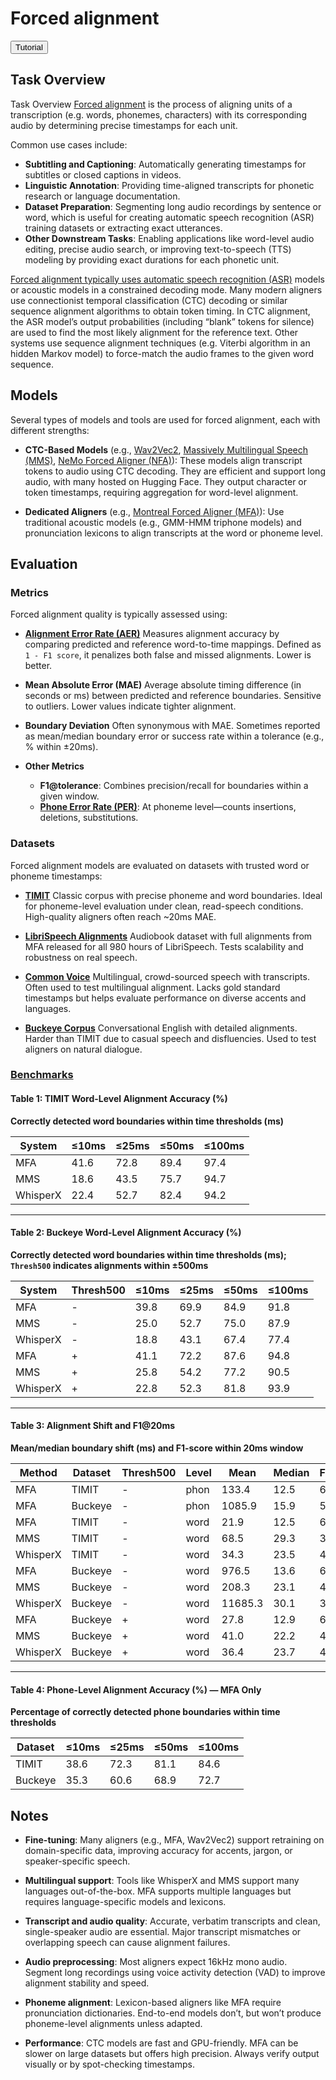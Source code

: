 # Forced alignment

<button class="tutorial-button" onclick="window.location.href='https://github.com/sensein/senselab/blob/main/tutorials/audio/forced_alignment.ipynb'">Tutorial</button>

## Task Overview
Task Overview
[Forced alignment](https://montreal-forced-aligner.readthedocs.io/en/stable/user_guide/index.html) is the process of aligning units of a transcription (e.g. words, phonemes, characters) with its corresponding audio by determining precise timestamps for each unit​.

Common use cases include:
- **Subtitling and Captioning**: Automatically generating timestamps for subtitles or closed captions in videos​.
- **Linguistic Annotation**: Providing time-aligned transcripts for phonetic research or language documentation​.
- **Dataset Preparation**: Segmenting long audio recordings by sentence or word, which is useful for creating automatic speech recognition (ASR) training datasets or extracting exact utterances​.
- **Other Downstream Tasks**: Enabling applications like word-level audio editing, precise audio search, or improving text-to-speech (TTS) modeling by providing exact durations for each phonetic unit​.

[Forced alignment typically uses automatic speech recognition (ASR)](https://research.nvidia.com/labs/conv-ai/blogs/2023/2023-08-forced-alignment/#the-naive-way-but-listing-all-the-possible-paths-using-a-graph) models or acoustic models in a constrained decoding mode. Many modern aligners use connectionist temporal classification (CTC) decoding or similar sequence alignment algorithms to obtain token timing. In CTC alignment, the ASR model’s output probabilities (including “blank” tokens for silence) are used to find the most likely alignment for the reference text​. Other systems use sequence alignment techniques (e.g. Viterbi algorithm in an hidden Markov model) to force-match the audio frames to the given word sequence​.

## Models
Several types of models and tools are used for forced alignment, each with different strengths:

- **CTC-Based Models** (e.g., [Wav2Vec2](https://huggingface.co/docs/transformers/en/model_doc/wav2vec2), [Massively Multilingual Speech (MMS)](https://huggingface.co/docs/transformers/en/model_doc/mms), [NeMo Forced Aligner (NFA)](https://docs.nvidia.com/nemo-framework/user-guide/latest/nemotoolkit/tools/nemo_forced_aligner.html)): These models align transcript tokens to audio using CTC decoding. They are efficient and support long audio, with many hosted on Hugging Face. They output character or token timestamps, requiring aggregation for word-level alignment.

- **Dedicated Aligners** (e.g., [Montreal Forced Aligner (MFA)](https://montreal-forced-aligner.readthedocs.io/en/latest/)):
Use traditional acoustic models (e.g., GMM-HMM triphone models) and pronunciation lexicons to align transcripts at the word or phoneme level.

## Evaluation
### Metrics
Forced alignment quality is typically assessed using:

- **[Alignment Error Rate (AER)](https://www.nltk.org/howto/align.html)**
  Measures alignment accuracy by comparing predicted and reference word-to-time mappings. Defined as `1 - F1 score`, it penalizes both false and missed alignments. Lower is better.

- **Mean Absolute Error (MAE)**
  Average absolute timing difference (in seconds or ms) between predicted and reference boundaries. Sensitive to outliers. Lower values indicate tighter alignment.

- **Boundary Deviation**
  Often synonymous with MAE. Sometimes reported as mean/median boundary error or success rate within a tolerance (e.g., % within ±20ms).

- **Other Metrics**
  - **F1@tolerance**: Combines precision/recall for boundaries within a given window.
  - **[Phone Error Rate (PER)](https://montreal-forced-aligner.readthedocs.io/en/v2.2.17/user_guide/implementations/alignment_evaluation.html)**: At phoneme level—counts insertions, deletions, substitutions.

### Datasets

Forced alignment models are evaluated on datasets with trusted word or phoneme timestamps:

- **[TIMIT](https://catalog.ldc.upenn.edu/LDC93S1)**
  Classic corpus with precise phoneme and word boundaries. Ideal for phoneme-level evaluation under clean, read-speech conditions. High-quality aligners often reach ~20ms MAE.

- **[LibriSpeech Alignments](https://zenodo.org/records/2619474)**
  Audiobook dataset with full alignments from MFA released for all 980 hours of LibriSpeech. Tests scalability and robustness on real speech.

- **[Common Voice](https://commonvoice.mozilla.org/en/datasets)**
  Multilingual, crowd-sourced speech with transcripts. Often used to test multilingual alignment. Lacks gold standard timestamps but helps evaluate performance on diverse accents and languages.

- **[Buckeye Corpus](https://buckeyecorpus.osu.edu/)**
  Conversational English with detailed alignments. Harder than TIMIT due to casual speech and disfluencies. Used to test aligners on natural dialogue.

### [Benchmarks](https://arxiv.org/html/2406.19363v1)


#### Table 1: TIMIT Word-Level Alignment Accuracy (%)
**Correctly detected word boundaries within time thresholds (ms)**

| System     | ≤10ms | ≤25ms | ≤50ms | ≤100ms |
|------------|-------|--------|--------|---------|
| MFA        | 41.6  | 72.8   | 89.4   | 97.4    |
| MMS        | 18.6  | 43.5   | 75.7   | 94.7    |
| WhisperX   | 22.4  | 52.7   | 82.4   | 94.2    |

---

#### Table 2: Buckeye Word-Level Alignment Accuracy (%)
**Correctly detected word boundaries within time thresholds (ms); `Thresh500` indicates alignments within ±500ms**

| System     | Thresh500 | ≤10ms | ≤25ms | ≤50ms | ≤100ms |
|------------|-----------|--------|--------|--------|---------|
| MFA        | -         | 39.8   | 69.9   | 84.9   | 91.8    |
| MMS        | -         | 25.0   | 52.7   | 75.0   | 87.9    |
| WhisperX   | -         | 18.8   | 43.1   | 67.4   | 77.4    |
| MFA        | +         | 41.1   | 72.2   | 87.6   | 94.8    |
| MMS        | +         | 25.8   | 54.2   | 77.2   | 90.5    |
| WhisperX   | +         | 22.8   | 52.3   | 81.8   | 93.9    |

---

#### Table 3: Alignment Shift and F1@20ms
**Mean/median boundary shift (ms) and F1-score within 20ms window**

| Method     | Dataset  | Thresh500 | Level | Mean   | Median | F1@20 |
|------------|----------|-----------|--------|--------|--------|--------|
| MFA        | TIMIT    | -         | phon   | 133.4  | 12.5   | 66.0   |
| MFA        | Buckeye  | -         | phon   | 1085.9 | 15.9   | 56.2   |
| MFA        | TIMIT    | -         | word   | 21.9   | 12.5   | 65.7   |
| MMS        | TIMIT    | -         | word   | 68.5   | 29.3   | 35.4   |
| WhisperX   | TIMIT    | -         | word   | 34.3   | 23.5   | 43.5   |
| MFA        | Buckeye  | -         | word   | 976.5  | 13.6   | 63.4   |
| MMS        | Buckeye  | -         | word   | 208.3  | 23.1   | 45.0   |
| WhisperX   | Buckeye  | -         | word   | 11685.3| 30.1   | 35.6   |
| MFA        | Buckeye  | +         | word   | 27.8   | 12.9   | 65.4   |
| MMS        | Buckeye  | +         | word   | 41.0   | 22.2   | 46.3   |
| WhisperX   | Buckeye  | +         | word   | 36.4   | 23.7   | 43.3   |

---

#### Table 4: Phone-Level Alignment Accuracy (%) — MFA Only
**Percentage of correctly detected phone boundaries within time thresholds**

| Dataset  | ≤10ms | ≤25ms | ≤50ms | ≤100ms |
|----------|--------|--------|--------|---------|
| TIMIT    | 38.6   | 72.3   | 81.1   | 84.6    |
| Buckeye  | 35.3   | 60.6   | 68.9   | 72.7    |

## Notes

- **Fine-tuning**: Many aligners (e.g., MFA, Wav2Vec2) support retraining on domain-specific data, improving accuracy for accents, jargon, or speaker-specific speech.

- **Multilingual support**: Tools like WhisperX and MMS support many languages out-of-the-box. MFA supports multiple languages but requires language-specific models and lexicons.

- **Transcript and audio quality**: Accurate, verbatim transcripts and clean, single-speaker audio are essential. Major transcript mismatches or overlapping speech can cause alignment failures.

- **Audio preprocessing**: Most aligners expect 16kHz mono audio. Segment long recordings using voice activity detection (VAD) to improve alignment stability and speed.

- **Phoneme alignment**: Lexicon-based aligners like MFA require pronunciation dictionaries. End-to-end models don’t, but won’t produce phoneme-level alignments unless adapted.

- **Performance**: CTC models are fast and GPU-friendly. MFA can be slower on large datasets but offers high precision. Always verify output visually or by spot-checking timestamps.
